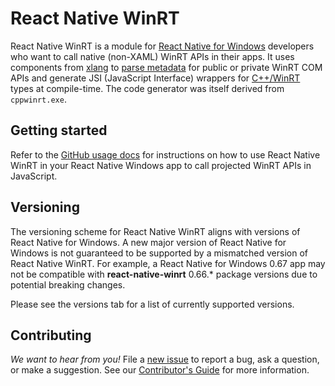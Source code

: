 # React Native WinRT

React Native WinRT is a module for [React Native for Windows](https://microsoft.github.io/react-native-windows/) developers who want to call native (non-XAML) WinRT APIs in their apps.
It uses components from [xlang](https://github.com/Microsoft/xlang) to [parse metadata](https://github.com/microsoft/winmd) for public or private WinRT COM APIs and generate JSI (JavaScript Interface) wrappers for [C++/WinRT](https://github.com/microsoft/cppwinrt) types at compile-time.
The code generator was itself derived from `cppwinrt.exe`.

## Getting started

Refer to the [GitHub usage docs](https://github.com/microsoft/react-native-winrt/blob/main/docs/USAGE.md) for instructions on how to use React Native WinRT in your React Native Windows app to call projected WinRT APIs in JavaScript.

## Versioning

The versioning scheme for React Native WinRT aligns with versions of React Native for Windows.
A new major version of React Native for Windows is not guaranteed to be supported by a mismatched version of React Native WinRT.
For example, a React Native for Windows 0.67 app may not be compatible with **react-native-winrt** 0.66.* package versions due to potential breaking changes.

Please see the versions tab for a list of currently supported versions.

## Contributing

_We want to hear from you!_ File a [new issue](https://github.com/microsoft/react-native-winrt/issues/new) to report a bug, ask a question, or make a suggestion. See our [Contributor's Guide](https://github.com/microsoft/react-native-winrt/blob/main/CONTRIBUTING.md) for more information.
